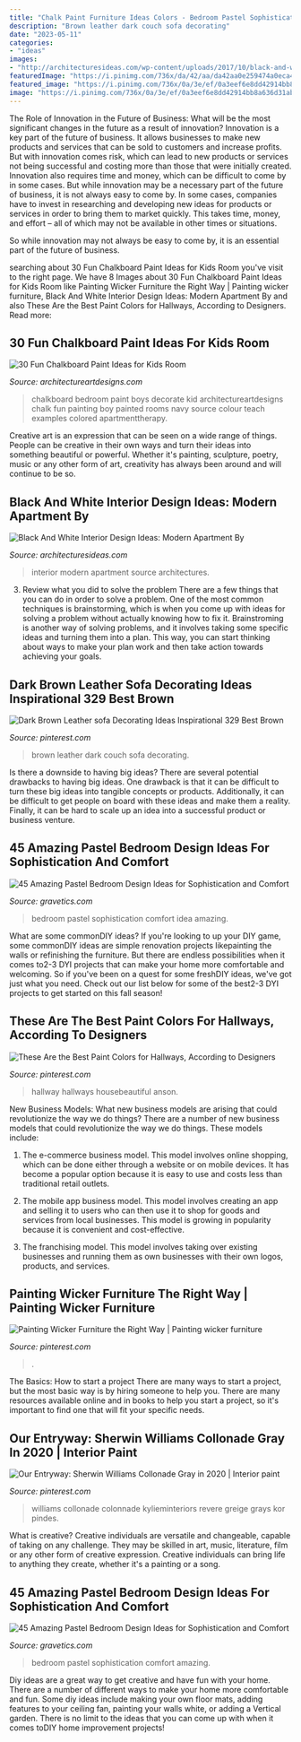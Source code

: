 ```yaml
---
title: "Chalk Paint Furniture Ideas Colors - Bedroom Pastel Sophistication Comfort Idea Amazing"
description: "Brown leather dark couch sofa decorating"
date: "2023-05-11"
categories:
- "ideas"
images:
- "http://architecturesideas.com/wp-content/uploads/2017/10/black-and-white-interior-design-ideas-9.jpg"
featuredImage: "https://i.pinimg.com/736x/da/42/aa/da42aa0e259474a0eca4b6b2c5fc0a7f.jpg"
featured_image: "https://i.pinimg.com/736x/0a/3e/ef/0a3eef6e8dd42914bb8a636d31ab6b2b.jpg"
image: "https://i.pinimg.com/736x/0a/3e/ef/0a3eef6e8dd42914bb8a636d31ab6b2b.jpg"
---
```



The Role of Innovation in the Future of Business: What will be the most significant changes in the future as a result of innovation?
Innovation is a key part of the future of business. It allows businesses to make new products and services that can be sold to customers and increase profits. But with innovation comes risk, which can lead to new products or services not being successful and costing more than those that were initially created. Innovation also requires time and money, which can be difficult to come by in some cases.
But while innovation may be a necessary part of the future of business, it is not always easy to come by. In some cases, companies have to invest in researching and developing new ideas for products or services in order to bring them to market quickly. This takes time, money, and effort – all of which may not be available in other times or situations.

So while innovation may not always be easy to come by, it is an essential part of the future of business.

	

		
searching about 30 Fun Chalkboard Paint Ideas for Kids Room you've visit to the right page. We have 8 Images about 30 Fun Chalkboard Paint Ideas for Kids Room like Painting Wicker Furniture the Right Way | Painting wicker furniture, Black And White Interior Design Ideas: Modern Apartment By and also These Are the Best Paint Colors for Hallways, According to Designers. Read more:
		
    
## 30 Fun Chalkboard Paint Ideas For Kids Room

<img loading=lazy src="https://www.architectureartdesigns.com/wp-content/uploads/2014/01/2011.jpg" onerror="this.onerror=null;this.src='https://tse2.mm.bing.net/th?id=OIP.5DwP7Lk-H55u4t7aMfVk_wHaLT&amp;pid=15.1';" alt="30 Fun Chalkboard Paint Ideas for Kids Room">

_Source: architectureartdesigns.com_

>chalkboard bedroom paint boys decorate kid architectureartdesigns chalk fun painting boy painted rooms navy source colour teach examples colored apartmenttherapy. 

	

Creative art is an expression that can be seen on a wide range of things. People can be creative in their own ways and turn their ideas into something beautiful or powerful. Whether it's painting, sculpture, poetry, music or any other form of art, creativity has always been around and will continue to be so.

    
## Black And White Interior Design Ideas: Modern Apartment By

<img loading=lazy src="http://architecturesideas.com/wp-content/uploads/2017/10/black-and-white-interior-design-ideas-9.jpg" onerror="this.onerror=null;this.src='https://tse1.mm.bing.net/th?id=OIP.Tx1pt58JCbnWURgVXihNQAHaFl&amp;pid=15.1';" alt="Black And White Interior Design Ideas: Modern Apartment By">

_Source: architecturesideas.com_

>interior modern apartment source architectures. 

	

3. Review what you did to solve the problem
There are a few things that you can do in order to solve a problem. One of the most common techniques is brainstorming, which is when you come up with ideas for solving a problem without actually knowing how to fix it. Brainstroming is another way of solving problems, and it involves taking some specific ideas and turning them into a plan. This way, you can start thinking about ways to make your plan work and then take action towards achieving your goals.

    
## Dark Brown Leather Sofa Decorating Ideas Inspirational 329 Best Brown

<img loading=lazy src="https://i.pinimg.com/736x/ef/b4/8e/efb48e5c3c3830052974b032aadae422.jpg" onerror="this.onerror=null;this.src='https://tse2.mm.bing.net/th?id=OIP.U4GCR2AZDg4F6lKBNXG_KQHaLH&amp;pid=15.1';" alt="Dark Brown Leather sofa Decorating Ideas Inspirational 329 Best Brown">

_Source: pinterest.com_

>brown leather dark couch sofa decorating. 

	

Is there a downside to having big ideas?
There are several potential drawbacks to having big ideas. One drawback is that it can be difficult to turn these big ideas into tangible concepts or products. Additionally, it can be difficult to get people on board with these ideas and make them a reality. Finally, it can be hard to scale up an idea into a successful product or business venture.

    
## 45 Amazing Pastel Bedroom Design Ideas For Sophistication And Comfort

<img loading=lazy src="https://www.gravetics.com/wp-content/uploads/2017/09/Beautiful-Bedroom-Design-Idea.jpg" onerror="this.onerror=null;this.src='https://tse3.mm.bing.net/th?id=OIP.lZHUtN1sL_RYMSTSA0pmOgDrEJ&amp;pid=15.1';" alt="45 Amazing Pastel Bedroom Design Ideas for Sophistication and Comfort">

_Source: gravetics.com_

>bedroom pastel sophistication comfort idea amazing. 

	

What are some commonDIY ideas?
If you're looking to up your DIY game, some commonDIY ideas are simple renovation projects likepainting the walls or refinishing the furniture. But there are endless possibilities when it comes to2-3 DYI projects that can make your home more comfortable and welcoming. So if you've been on a quest for some freshDIY ideas, we've got just what you need. Check out our list below for some of the best2-3 DYI projects to get started on this fall season!

    
## These Are The Best Paint Colors For Hallways, According To Designers

<img loading=lazy src="https://i.pinimg.com/736x/0a/3e/ef/0a3eef6e8dd42914bb8a636d31ab6b2b.jpg" onerror="this.onerror=null;this.src='https://tse4.mm.bing.net/th?id=OIP.rbLiNtd4WQBixDSt8Dd_ggHaLF&amp;pid=15.1';" alt="These Are the Best Paint Colors for Hallways, According to Designers">

_Source: pinterest.com_

>hallway hallways housebeautiful anson. 

	

New Business Models: What new business models are arising that could revolutionize the way we do things?
There are a number of new business models that could revolutionize the way we do things. These models include:
1. The e-commerce business model. This model involves online shopping, which can be done either through a website or on mobile devices. It has become a popular option because it is easy to use and costs less than traditional retail outlets.

2. The mobile app business model. This model involves creating an app and selling it to users who can then use it to shop for goods and services from local businesses. This model is growing in popularity because it is convenient and cost-effective.

3. The franchising model. This model involves taking over existing businesses and running them as own businesses with their own logos, products, and services.

    
## Painting Wicker Furniture The Right Way | Painting Wicker Furniture

<img loading=lazy src="https://i.pinimg.com/736x/da/42/aa/da42aa0e259474a0eca4b6b2c5fc0a7f.jpg" onerror="this.onerror=null;this.src='https://tse4.mm.bing.net/th?id=OIP.kvLIRWu6iaKpTV0YaLeAKwHaKR&amp;pid=15.1';" alt="Painting Wicker Furniture the Right Way | Painting wicker furniture">

_Source: pinterest.com_

>. 

	

The Basics: How to start a project
There are many ways to start a project, but the most basic way is by hiring someone to help you. There are many resources available online and in books to help you start a project, so it's important to find one that will fit your specific needs.

    
## Our Entryway: Sherwin Williams Collonade Gray In 2020 | Interior Paint

<img loading=lazy src="https://i.pinimg.com/736x/3e/dc/cd/3edccdd2fc44d8629959d1da7f5ee633.jpg" onerror="this.onerror=null;this.src='https://tse2.mm.bing.net/th?id=OIP.TALFx8A8006sRW_TGkUHVQHaJ4&amp;pid=15.1';" alt="Our Entryway: Sherwin Williams Collonade Gray in 2020 | Interior paint">

_Source: pinterest.com_

>williams collonade colonnade kylieminteriors revere greige grays kor pindes. 

	

What is creative?
Creative individuals are versatile and changeable, capable of taking on any challenge. They may be skilled in art, music, literature, film or any other form of creative expression. Creative individuals can bring life to anything they create, whether it's a painting or a song.

    
## 45 Amazing Pastel Bedroom Design Ideas For Sophistication And Comfort

<img loading=lazy src="https://www.gravetics.com/wp-content/uploads/2017/09/Pastel-Bedroom-Design.jpg" onerror="this.onerror=null;this.src='https://tse3.mm.bing.net/th?id=OIP.r7Hos_JLXBeupgy5UkHgUAHaLH&amp;pid=15.1';" alt="45 Amazing Pastel Bedroom Design Ideas for Sophistication and Comfort">

_Source: gravetics.com_

>bedroom pastel sophistication comfort amazing. 

	

Diy ideas are a great way to get creative and have fun with your home. There are a number of different ways to make your home more comfortable and fun. Some diy ideas include making your own floor mats, adding features to your ceiling fan, painting your walls white, or adding a Vertical garden. There is no limit to the ideas that you can come up with when it comes toDIY home improvement projects!

